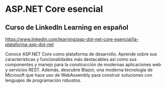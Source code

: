 # ASP.NET Core esencial
## Curso de LinkedIn Learning en español
https://www.linkedin.com/learning/asp-dot-net-core-esencial/la-plataforma-asp-dot-net

Conoce ASP.NET Core como plataforma de desarrollo. Aprende sobre sus características y funcionalidades más destacables así como sus componentes y manejo para la construcción de modernas aplicaciones web y servicios REST. Además, descubre Blazor, una moderna tecnología de Microsoft que hace uso de WebAssembly para construir soluciones con lenguajes de programación robustos.
